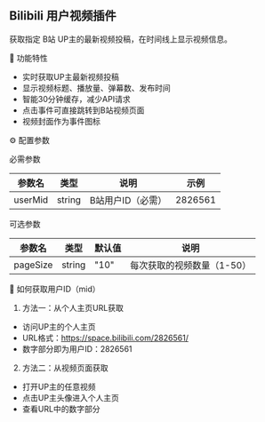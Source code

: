 ## Bilibili 用户视频插件

获取指定 B站 UP主的最新视频投稿，在时间线上显示视频信息。

🎯 功能特性

- 实时获取UP主最新视频投稿
- 显示视频标题、播放量、弹幕数、发布时间
- 智能30分钟缓存，减少API请求
- 点击事件可直接跳转到B站视频页面
- 视频封面作为事件图标

⚙️ 配置参数

必需参数

| 参数名     | 类型     | 说明         | 示例      |
|---------|--------|------------|---------|
| userMid | string | B站用户ID（必需） | 2826561 |

可选参数

| 参数名      | 类型     | 默认值  | 说明              |
|----------|--------|------|-----------------|
| pageSize | string | "10" | 每次获取的视频数量（1-50） |

🔧 如何获取用户ID（mid）

1. 方法一：从个人主页URL获取
  - 访问UP主的个人主页
  - URL格式：https://space.bilibili.com/2826561/
  - 数字部分即为用户ID：2826561
2. 方法二：从视频页面获取
  - 打开UP主的任意视频
  - 点击UP主头像进入个人主页
  - 查看URL中的数字部分
